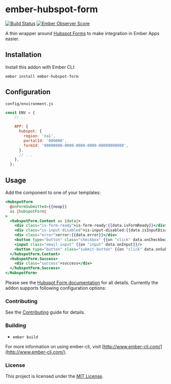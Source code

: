 # ember-hubspot-form

[![Build Status](https://travis-ci.org/coUrbanize/ember-hubspot-form.svg?branch=master)](https://travis-ci.org/coUrbanize/ember-hubspot-form)
[![Ember Observer Score](http://emberobserver.com/badges/ember-hubspot-form.svg)](http://emberobserver.com/addons/ember-hubspot-form)

A thin wrapper around [Hubspot Forms](http://developers.hubspot.com/docs/methods/forms/forms_overview) to make integration in Ember Apps easier.

## Installation

Install this addon with Ember CLI:

    ember install ember-hubspot-form

## Configuration

`config/environment.js`

```js
const ENV = {
    // ...

    APP: {
      hubspot: {
        region: 'na1',
        portalId: '000000',
        formId: '00000000-0000-0000-0000-00000000000',
      },
      // ...
    },
  };
```

## Usage

Add the component to one of your templates:

```handlebars
<HubspotForm
  @onFormSubmitted={{noop}}
  as |hubspotForm|
>
  <hubspotForm.Content as |data|>
    <div class="is-form-ready">is-form-ready:{{data.isFormReady}}</div>
    <div class="is-input-disabled">is-input-disabled:{{data.isInputDisabled}}</div>
    <div class="error">error:{{data.error}}</div>
    <button type="button" class="checkbox" {{on "click" data.onCheckboxChange}}>checkbox</button>
    <input class="email-input" {{on "input" data.onInput}}/>
    <button type="button" class="submit-button" {{on "click" data.onSubmit}}>submit-button</button>
  </hubspotForm.Content>
  <hubspotForm.Success>
    <div class="success">success</div>
  </hubspotForm.Success>
</HubspotForm>
```

Please see the [Hubspot Form documentation](http://developers.hubspot.com/docs/methods/forms/advanced_form_options) for all details. Currently the addon supports following configuration options:

### Contributing

See the [Contributing](CONTRIBUTING.md) guide for details.

### Building

* `ember build`

For more information on using ember-cli, visit [http://www.ember-cli.com/](http://www.ember-cli.com/).

### License

This project is licensed under the [MIT License](LICENSE.md).
